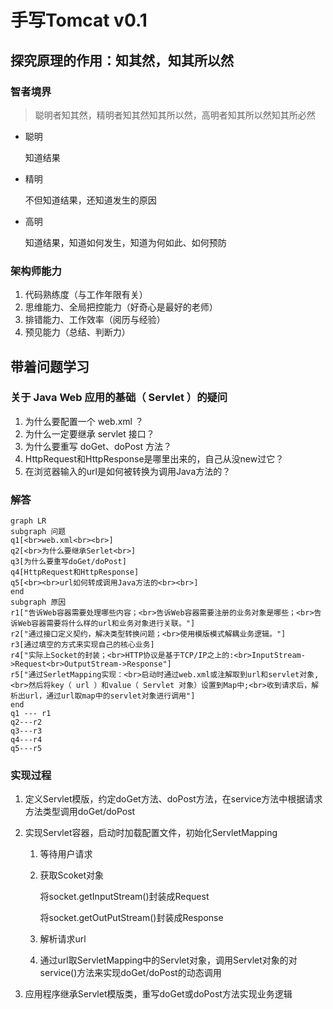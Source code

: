 # 手写Tomcat v0.1

## 探究原理的作用：知其然，知其所以然

### 智者境界

> 聪明者知其然，精明者知其然知其所以然，高明者知其所以然知其所必然

- 聪明

  知道结果

- 精明

  不但知道结果，还知道发生的原因

- 高明

  知道结果，知道如何发生，知道为何如此、如何预防

### 架构师能力

1. 代码熟练度（与工作年限有关）
2. 思维能力、全局把控能力（好奇心是最好的老师）
3. 排错能力、工作效率（阅历与经验）
4. 预见能力（总结、判断力）

## 带着问题学习

### 关于 Java Web 应用的基础（ Servlet ）的疑问

1. 为什么要配置一个 web.xml ？
2. 为什么一定要继承 servlet 接口？
3. 为什么要重写 doGet、doPost 方法？
4. HttpRequest和HttpResponse是哪里出来的，自己从没new过它？
5. 在浏览器输入的url是如何被转换为调用Java方法的？

### 解答

```mermaid
graph LR
subgraph 问题
q1[<br>web.xml<br><br>]
q2[<br>为什么要继承Serlet<br>]
q3[为什么要重写doGet/doPost]
q4[HttpRequest和HttpResponse]
q5[<br><br>url如何转成调用Java方法的<br><br>]
end
subgraph 原因
r1["告诉Web容器需要处理哪些内容；<br>告诉Web容器需要注册的业务对象是哪些；<br>告诉Web容器需要将什么样的url和业务对象进行关联。"]
r2["通过接口定义契约，解决类型转换问题；<br>使用模版模式解耦业务逻辑。"]
r3[通过填空的方式来实现自己的核心业务]
r4["实际上Socket的封装；<br>HTTP协议是基于TCP/IP之上的:<br>InputStream->Request<br>OutputStream->Response"]
r5["通过SerletMapping实现：<br>启动时通过web.xml或注解取到url和servlet对象,<br>然后将key（ url ）和value（ Servlet 对象）设置到Map中;<br>收到请求后，解析出url，通过url取map中的servlet对象进行调用"]
end
q1 --- r1
q2---r2
q3---r3
q4---r4
q5---r5
```

### 实现过程

1. 定义Servlet模版，约定doGet方法、doPost方法，在service方法中根据请求方法类型调用doGet/doPost

2. 实现Servlet容器，启动时加载配置文件，初始化ServletMapping

   1. 等待用户请求

   2. 获取Scoket对象

      将socket.getInputStream()封装成Request

      将socket.getOutPutStream()封装成Response

   3. 解析请求url

   4. 通过url取ServletMapping中的Servlet对象，调用Servlet对象的对service()方法来实现doGet/doPost的动态调用

3. 应用程序继承Servlet模版类，重写doGet或doPost方法实现业务逻辑